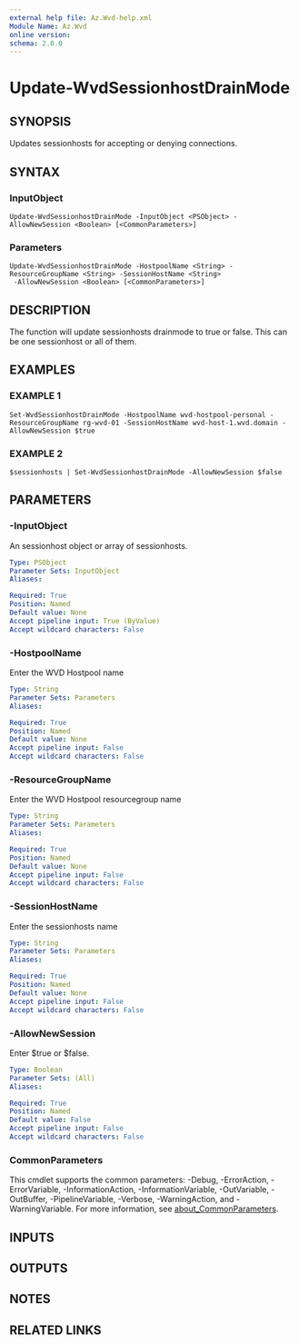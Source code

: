```yaml
---
external help file: Az.Wvd-help.xml
Module Name: Az.Wvd
online version:
schema: 2.0.0
---
```


# Update-WvdSessionhostDrainMode

## SYNOPSIS
Updates sessionhosts for accepting or denying connections.

## SYNTAX

### InputObject
```
Update-WvdSessionhostDrainMode -InputObject <PSObject> -AllowNewSession <Boolean> [<CommonParameters>]
```

### Parameters
```
Update-WvdSessionhostDrainMode -HostpoolName <String> -ResourceGroupName <String> -SessionHostName <String>
 -AllowNewSession <Boolean> [<CommonParameters>]
```

## DESCRIPTION
The function will update sessionhosts drainmode to true or false.
This can be one sessionhost or all of them.

## EXAMPLES

### EXAMPLE 1
```
Set-WvdSessionhostDrainMode -HostpoolName wvd-hostpool-personal -ResourceGroupName rg-wvd-01 -SessionHostName wvd-host-1.wvd.domain -AllowNewSession $true
```

### EXAMPLE 2
```
$sessionhosts | Set-WvdSessionhostDrainMode -AllowNewSession $false
```

## PARAMETERS

### -InputObject
An sessionhost object or array of sessionhosts.

```yaml
Type: PSObject
Parameter Sets: InputObject
Aliases:

Required: True
Position: Named
Default value: None
Accept pipeline input: True (ByValue)
Accept wildcard characters: False
```

### -HostpoolName
Enter the WVD Hostpool name

```yaml
Type: String
Parameter Sets: Parameters
Aliases:

Required: True
Position: Named
Default value: None
Accept pipeline input: False
Accept wildcard characters: False
```

### -ResourceGroupName
Enter the WVD Hostpool resourcegroup name

```yaml
Type: String
Parameter Sets: Parameters
Aliases:

Required: True
Position: Named
Default value: None
Accept pipeline input: False
Accept wildcard characters: False
```

### -SessionHostName
Enter the sessionhosts name

```yaml
Type: String
Parameter Sets: Parameters
Aliases:

Required: True
Position: Named
Default value: None
Accept pipeline input: False
Accept wildcard characters: False
```

### -AllowNewSession
Enter $true or $false.

```yaml
Type: Boolean
Parameter Sets: (All)
Aliases:

Required: True
Position: Named
Default value: False
Accept pipeline input: False
Accept wildcard characters: False
```

### CommonParameters
This cmdlet supports the common parameters: -Debug, -ErrorAction, -ErrorVariable, -InformationAction, -InformationVariable, -OutVariable, -OutBuffer, -PipelineVariable, -Verbose, -WarningAction, and -WarningVariable. For more information, see [about_CommonParameters](http://go.microsoft.com/fwlink/?LinkID=113216).

## INPUTS

## OUTPUTS

## NOTES

## RELATED LINKS
